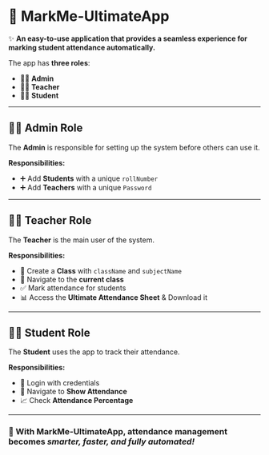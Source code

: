 <h1>📌 MarkMe-UltimateApp</h1>

<p>✨ <b>An easy-to-use application that provides a seamless experience for marking student attendance automatically.</b></p>
<p>The app has <b>three roles</b>:</p>

<ul>
  <li>👨‍💼 <b>Admin</b></li>
  <li>👨‍🏫 <b>Teacher</b></li>
  <li>👩‍🎓 <b>Student</b></li>
</ul>

<hr/>

<h2>👨‍💼 Admin Role</h2>
<p>The <b>Admin</b> is responsible for setting up the system before others can use it.</p>

<b>Responsibilities:</b>
<ul>
  <li>➕ Add <b>Students</b> with a unique <code>rollNumber</code></li>
  <li>➕ Add <b>Teachers</b> with a unique <code>Password</code></li>
</ul>

<hr/>

<h2>👨‍🏫 Teacher Role</h2>
<p>The <b>Teacher</b> is the main user of the system.</p>

<b>Responsibilities:</b>
<ul>
  <li>🏫 Create a <b>Class</b> with <code>className</code> and <code>subjectName</code></li>
  <li>📂 Navigate to the <b>current class</b></li>
  <li>✅ Mark attendance for students</li>
  <li>📊 Access the <b>Ultimate Attendance Sheet</b> & Download it</li>
</ul>

<hr/>

<h2>👩‍🎓 Student Role</h2>
<p>The <b>Student</b> uses the app to track their attendance.</p>

<b>Responsibilities:</b>
<ul>
  <li>🔑 Login with credentials</li>
  <li>👀 Navigate to <b>Show Attendance</b></li>
  <li>📈 Check <b>Attendance Percentage</b></li>
</ul>

<hr/>

<h3>🚀 With <b>MarkMe-UltimateApp</b>, attendance management becomes <i>smarter, faster, and fully automated!</i></h3>
